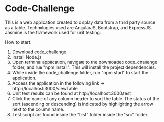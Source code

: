 # Code-Challenge

This is a web application created to display data from a third party source as a table.
Technologies used are AngularJS, Bootstrap, and ExpressJS.
Jasmine is the framework used for unit testing.

How to start:
1) Download code_challenge.
2) Install Node.js
3) Open terminal application, navigate to the downloaded code_challenge folder, and run "npm install". This will install the project dependencies.
4) While inside the code_challenge folder, run "npm start" to start the application.
5) Access the application in the following link -> http://localhost:3000/viewTable
6) Unit test results can be found at http://localhost:3000/test
7) Click the name of any column header to sort the table. The status of the sort (ascending or descending) is indicated by highlighting the arrow next to the column name.
8) Test script are found inside the "test" folder inside the "src" folder.
